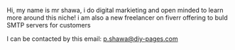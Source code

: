 
<!---
shawa0507/shawa0507 is a ✨ special ✨ repository because its `README.md` (this file) appears on your GitHub profile.
You can click the Preview link to take a look at your changes.
--->
Hi, my name is mr shawa, i do digital markieting and open minded to learn more around this niche! i am also a new freelancer on fiverr offering to buld SMTP servers for customers

I can be contacted by this email: p.shawa@diy-pages.com
